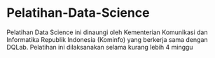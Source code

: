 # Pelatihan-Data-Science
Pelatihan Data Science ini dinaungi oleh Kementerian Komunikasi dan Informatika Republik Indonesia (Kominfo) yang berkerja sama dengan DQLab. 
Pelatihan ini dilaksanakan selama kurang lebih 4 minggu
